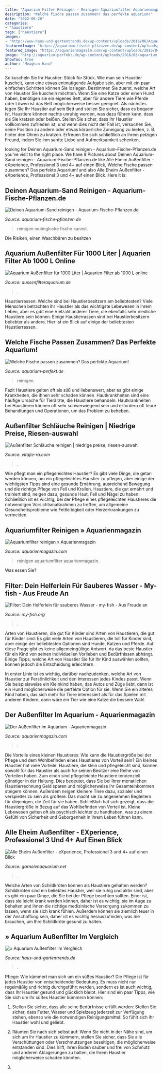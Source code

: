 ```yaml
---
title: "Aquarium Filter Reinigen - Reinigen Aquariumfilter Aquarienmagazin"
description: "Welche fische passen zusammen? das perfekte aquarium!"
date: "2022-06-26"
categories:
- "haustiere"
tags: ["haustiere"]
images:
- "http://www.haus-und-gartentrends.de/wp-content/uploads/2016/06/Aquarium_Aussenfilter_Filtermedien-fuellen.jpg"
featuredImage: "https://aquarium-fische-pflanzen.de/wp-content/uploads/2018/07/mulmglocke-aquarium-sand-reinigen.jpg"
featured_image: "https://aquarienmagazin.com/wp-content/uploads/2016/04/reinigung-filtermatte-aquarium-filter.jpg"
image: "http://aquarium-perfekt.de/wp-content/uploads/2016/03/aquarium_filter_reinigen.jpg"
ShowToc: true
author: "Meaghan Hand"
---
```



So kuscheln Sie Ihr Haustier: Stück für Stück.
Wie man sein Haustier kuschelt, kann eine etwas entmutigende Aufgabe sein, aber mit ein paar einfachen Schritten können Sie loslegen. Bestimmen Sie zuerst, welche Art von Haustier Sie kuscheln möchten. Wenn Sie eine Katze oder einen Hund haben, benötigen sie ein eigenes Bett, aber für andere Tiere wie Pferde oder Löwen ist das Bett möglicherweise besser geeignet. Als nächstes legen Sie Ihr Haustier auf sein Bett und stellen Sie sicher, dass es bequem ist. Haustiere können nachts unruhig werden, was dazu führen kann, dass sie Sie kratzen oder beißen. Stellen Sie sicher, dass Ihr Haustier vollkommen zufrieden ist, und wenn dies nicht der Fall ist, versuchen Sie, seine Position zu ändern oder etwas körperliche Zuneigung zu bieten, z. B. hinter den Ohren zu kratzen. Erfreuen Sie sich schließlich an Ihrem pelzigen Freund, indem Sie ihm sanfte Liebe und Aufmerksamkeit schenken.

	

		
looking for Deinen Aquarium-Sand reinigen - Aquarium-Fische-Pflanzen.de you've visit to the right place. We have 9 Pictures about Deinen Aquarium-Sand reinigen - Aquarium-Fische-Pflanzen.de like Alle Eheim Außenfilter - eXperience, Professionel 3 und 4+ auf einen Blick, Welche Fische passen zusammen? Das perfekte Aquarium! and also Alle Eheim Außenfilter - eXperience, Professionel 3 und 4+ auf einen Blick. Here it is:
		
    
## Deinen Aquarium-Sand Reinigen - Aquarium-Fische-Pflanzen.de

<img loading=lazy src="https://aquarium-fische-pflanzen.de/wp-content/uploads/2018/07/mulmglocke-aquarium-sand-reinigen.jpg" onerror="this.onerror=null;this.src='https://tse4.mm.bing.net/th?id=OIP.6fQzauHWV2Keog4EBxaFngHaDo&amp;pid=15.1';" alt="Deinen Aquarium-Sand reinigen - Aquarium-Fische-Pflanzen.de">

_Source: aquarium-fische-pflanzen.de_

>reinigen mulmglocke fische kannst. 

	

Die Risiken, einen Waschbären zu besitzen

    
## Aquarium Außenfilter Für 1000 Liter | Aquarien Filter Ab 1000 L Online

<img loading=lazy src="https://aussenfilteraquarium.de/wp-content/uploads/Außenfilter_-aquarium_1000L2-300x300.jpg" onerror="this.onerror=null;this.src='https://tse4.mm.bing.net/th?id=OIP.-1QQyB9b9G3D3ikIDfFDugAAAA&amp;pid=15.1';" alt="Aquarium Außenfilter für 1000 Liter | Aquarien Filter ab 1000 L online">

_Source: aussenfilteraquarium.de_

>. 

	

Haustierrassen: Welche sind bei Haustierbesitzern am beliebtesten?
Viele Menschen betrachten ihr Haustier als das wichtigste Lebewesen in ihrem Leben, aber es gibt eine Vielzahl anderer Tiere, die ebenfalls sehr niedliche Haustiere sein können. Einige Haustierrassen sind bei Haustierbesitzern beliebter als andere. Hier ist ein Blick auf einige der beliebtesten Haustierrassen.

    
## Welche Fische Passen Zusammen? Das Perfekte Aquarium!

<img loading=lazy src="http://aquarium-perfekt.de/wp-content/uploads/2016/03/aquarium_filter_reinigen.jpg" onerror="this.onerror=null;this.src='https://tse1.mm.bing.net/th?id=OIP.sMNCF02gDUdVV-slaX1axQHaFj&amp;pid=15.1';" alt="Welche Fische passen zusammen? Das perfekte Aquarium!">

_Source: aquarium-perfekt.de_

>reinigen. 

	

Fazit
Haustiere gelten oft als süß und liebenswert, aber es gibt einige Krankheiten, die ihnen sehr schaden können. Hautkrankheiten sind eine häufige Ursache für Tierärzte, die Haustiere behandeln. Hautkrankheiten bei Haustieren können oft sehr schwerwiegend sein und erfordern oft teure Behandlungen und Operationen, um das Problem zu beheben.

    
## Außenfilter Schläuche Reinigen | Niedrige Preise, Riesen-auswahl

<img loading=lazy src="https://vitajte-ra.com/pmaes/TWYvpzAkFV4TCAVtKbL81gHaMC.jpg" onerror="this.onerror=null;this.src='https://tse4.mm.bing.net/th?id=OIP.u7MbjndhJnqusCEVurjntgAAAA&amp;pid=15.1';" alt="Außenfilter Schläuche reinigen | niedrige preise, riesen-auswahl">

_Source: vitajte-ra.com_

>. 

	

Wie pflegt man ein pflegeleichtes Haustier?
Es gibt viele Dinge, die getan werden können, um ein pflegeleichtes Haustier zu pflegen, aber einige der wichtigsten Tipps sind eine gesunde Ernährung, ausreichend Bewegung und die richtige Pflege von Fell und Krallen. Haustiere, die gut ernährt und trainiert sind, neigen dazu, gesunde Haut, Fell und Nägel zu haben. Schließlich ist es wichtig, bei der Pflege eines pflegeleichten Haustieres die notwendigen Vorsichtsmaßnahmen zu treffen, um allgemeine Gesundheitsprobleme wie Fettleibigkeit oder Herzerkrankungen zu vermeiden.

    
## Aquariumfilter Reinigen » Aquarienmagazin

<img loading=lazy src="https://aquarienmagazin.com/wp-content/uploads/2016/04/reinigung-filtermatte-aquarium-filter.jpg" onerror="this.onerror=null;this.src='https://tse4.mm.bing.net/th?id=OIP.FkeIZXg1M0NppMcKqYkSoQHaFZ&amp;pid=15.1';" alt="Aquariumfilter reinigen » Aquarienmagazin">

_Source: aquarienmagazin.com_

>reinigen aquariumfilter aquarienmagazin. 

	

Was essen Sie?

    
## Filter: Dein Helferlein Für Sauberes Wasser - My-fish - Aus Freude An

<img loading=lazy src="https://my-fish.org/wp-content/uploads/2015/09/DSC_0663.jpg" onerror="this.onerror=null;this.src='https://tse4.mm.bing.net/th?id=OIP.tliHq4X5UTMJn5GMlXuFgQHaE8&amp;pid=15.1';" alt="Filter: Dein Helferlein für sauberes Wasser - my-fish - Aus Freude an">

_Source: my-fish.org_

>. 

	

Arten von Haustieren, die gut für Kinder sind
Arten von Haustieren, die gut für Kinder sind:
Es gibt viele Arten von Haustieren, die toll für Kinder sind, aber einige der beliebtesten Optionen sind Hunde, Katzen und Pferde. Auf diese Frage gibt es keine allgemeingültige Antwort, da das beste Haustier für ein Kind von seinen individuellen Vorlieben und Bedürfnissen abhängt. Einige Tipps, welche Art von Haustier Sie für Ihr Kind auswählen sollten, können jedoch die Entscheidung erleichtern.

In erster Linie ist es wichtig, darüber nachzudenken, welche Art von Haustier zur Persönlichkeit und den Interessen jedes Kindes passt. Wenn Sie beispielsweise ein Kleinkind haben, das Autos und Züge liebt, dann ist ein Hund möglicherweise die perfekte Option für sie. Wenn Sie ein älteres Kind haben, das sich mehr für Tiere interessiert als für das Spielen mit anderen Kindern, dann wäre ein Tier wie eine Katze die bessere Wahl.

    
## Der Außenfilter Im Aquarium - Aquarienmagazin

<img loading=lazy src="https://aquarienmagazin.com/wp-content/uploads/2019/01/Außenfilter-532x1024.jpg" onerror="this.onerror=null;this.src='https://tse2.mm.bing.net/th?id=OIP.1r11v_LKj9B8cETW6Vnu6gHaOQ&amp;pid=15.1';" alt="Der Außenfilter im Aquarium - Aquarienmagazin">

_Source: aquarienmagazin.com_

>. 

	

Die Vorteile eines kleinen Haustieres: Wie kann die Haustiergröße bei der Pflege und dem Wohlbefinden eines Haustieres von Vorteil sein?
Ein kleines Haustier hat viele Vorteile. Haustiere, die klein und pflegeleicht sind, können sowohl für das Haustier als auch für seinen Besitzer eine Reihe von Vorteilen haben. Zum einen sind pflegeleichte Haustiere tendenziell günstiger in der Haltung. Dies bedeutet, dass Sie bei Ihrer monatlichen Haustierrechnung Geld sparen und möglicherweise Ihr Gesamteinkommen steigern können. Außerdem neigen kleinere Tiere dazu, sozialer und verspielter zu sein als größere. Das macht sie zu angenehmen Begleitern für diejenigen, die Zeit für sie haben. Schließlich hat sich gezeigt, dass die Haustiergröße in Bezug auf das Wohlbefinden von Vorteil ist. Kleine Lebewesen gelten oft als psychisch leichter zu handhaben, was zu einem Gefühl von Sicherheit und Geborgenheit in ihrem Leben führen kann.

    
## Alle Eheim Außenfilter - EXperience, Professionel 3 Und 4+ Auf Einen Blick

<img loading=lazy src="http://garnelenaquarium.net/wp-content/uploads/2017/03/eheim-außenfilter.jpg" onerror="this.onerror=null;this.src='https://tse1.mm.bing.net/th?id=OIP.KnKBRYHb32_F4j_uCY9K1wCdGM&amp;pid=15.1';" alt="Alle Eheim Außenfilter - eXperience, Professionel 3 und 4+ auf einen Blick">

_Source: garnelenaquarium.net_

>. 

	

Welche Arten von Schildkröten können als Haustiere gehalten werden?
Schildkröten sind ein beliebtes Haustier, weil sie ruhig und aktiv sind, aber es gibt ein paar Dinge, die Sie bei der Pflege beachten sollten. Einer ist, dass sie leicht krank werden können, daher ist es wichtig, sie im Auge zu behalten und ihnen die richtige medizinische Versorgung zukommen zu lassen, wenn sie sich krank fühlen. Außerdem können sie ziemlich teuer in der Anschaffung sein, daher ist es wichtig herauszufinden, was Sie brauchen, um Ihre Schildkröte gesund zu halten.

    
## » Aquarium Außenfilter Im Vergleich

<img loading=lazy src="http://www.haus-und-gartentrends.de/wp-content/uploads/2016/06/Aquarium_Aussenfilter_Filtermedien-fuellen.jpg" onerror="this.onerror=null;this.src='https://tse2.mm.bing.net/th?id=OIP.heGu80aAWcFXJuuPfXMyygHaEK&amp;pid=15.1';" alt="» Aquarium Außenfilter im Vergleich">

_Source: haus-und-gartentrends.de_

>. 

	

Pflege: Wie kümmert man sich um ein süßes Haustier?
Die Pflege ist für jedes Haustier von entscheidender Bedeutung. Es muss nicht nur regelmäßig und richtig durchgeführt werden, sondern es ist auch wichtig, dass Ihr Haustier gesund und glücklich bleibt. Hier sind ein paar Tipps, wie Sie sich um Ihr süßes Haustier kümmern können:
1. Stellen Sie sicher, dass alle seine Bedürfnisse erfüllt werden: Stellen Sie sicher, dass Futter, Wasser und Spielzeug jederzeit zur Verfügung stehen, ebenso wie die notwendigen Reinigungsmittel. So fühlt sich Ihr Haustier wohl und geliebt.

2. Räumen Sie nach sich selbst auf: Wenn Sie nicht in der Nähe sind, um sich um Ihr Haustier zu kümmern, stellen Sie sicher, dass Sie alle Verschüttungen oder Verschmutzungen beseitigen, die möglicherweise entstanden sind. Dies hilft, Ihren Boden sauber und frei von Schmutz und anderen Ablagerungen zu halten, die Ihrem Haustier möglicherweise schaden könnten.

3.

